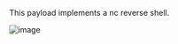 This payload implements a nc reverse shell.

![image](https://user-images.githubusercontent.com/22229087/203710175-6d46008a-7eff-422e-b034-786e8cf4f888.png)
